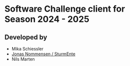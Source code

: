 # Software Challenge client for Season 2024 - 2025

## Developed by

- Mika Schiessler
- [Jonas Nommensen / SturmEnte](https://github.com/SturmEnte)
- Nils Marten
